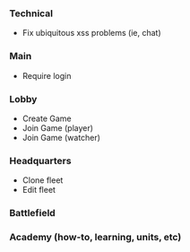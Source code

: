 ### Technical
- Fix ubiquitous xss problems (ie, chat)

### Main
- Require login

### Lobby
 - Create Game
 - Join Game (player)
 - Join Game (watcher)

### Headquarters
 - Clone fleet
 - Edit fleet

### Battlefield

### Academy (how-to, learning, units, etc)
 
